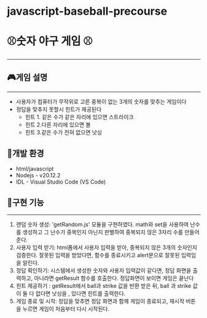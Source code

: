 # javascript-baseball-precourse
# ⚾숫자 야구 게임 ⚾
---
## 🎮게임 설명
---
* 사용자가 컴퓨터가 무작위로 고른 중복이 없는 3개의 숫자를 맞추는 게임이다
* 정답을 맞추지 못할시 힌트가 제공된다
  * 힌트 1. 같은 수가 같은 자리에 있으면 스트라이크
  * 힌트 2.다른 자리에 있으면 볼
  * 힌트 3.같은 수가 전혀 없으면 낫싱

## 🔧개발 환경
* html/javascript
* Nodejs - v20.12.2
* IDL - Visual Studio Code (VS Code) 



## 📌구현 기능
---
1. 랜덤 숫자 생성: 'getRandom.js' 모듈을 구현하였다. math와 set을 사용하여 난수를 생성하고 그 난수가 중복인지 아닌지 판별하여 중복되지 않은 3자리 수를 만들어준다.
2. 사용자 입력 받기: html폼에서 사용자 입력을 받아, 중복되지 않은 3개의 숫자인지 검증한다. 잘못된 입력을 받았다면, 함수를 종료시키고 alert문으로 잘못된 입력임을 알린다.
3. 정답 확인하기: 시스템에서 생성한 숫자와 사용자 입력값이 같다면, 정답 화면을 출력하고, 아니라면 getResult 함수를 호출한다. 정답화면이 보이면 게임은 끝난다
4. 힌트 제공하기 : getResult에서 ball과 strike 값을 반환 받은 뒤, ball 과 strike 값이 둘 다 없다면 낫싱을 , 있다면 힌트를 출력한다.
5. 게임 종료 및 시작: 정답을 맞추면 정답 화면과 함께 게임이 종료되고, 재시작 버튼을 누르면 게임이 처음부터 다시 시작된다.